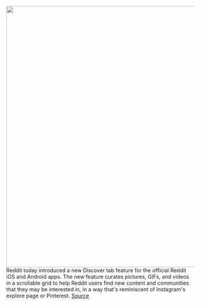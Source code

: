 <img src='https://cdn.vox-cdn.com/thumbor/ls7gp5vWlg4B5cLcs0PUa_lFLqI=/0x0:5834x2334/1200x800/filters:focal(2192x668:3124x1600)/cdn.vox-cdn.com/uploads/chorus_image/image/70544520/Blog_Header.0.png' width='700px' /><br/>
Reddit today introduced a new Discover tab feature for the official Reddit iOS and Android apps. The new feature curates pictures, GIFs, and videos in a scrollable grid to help Reddit users find new content and communities that they may be interested in, in a way that's reminiscent of Instagram's explore page or Pinterest.
<a href='https://www.theverge.com/2022/2/24/22947781/reddit-discover-tab-mobile-app-social-media-feature'> Source <a/>